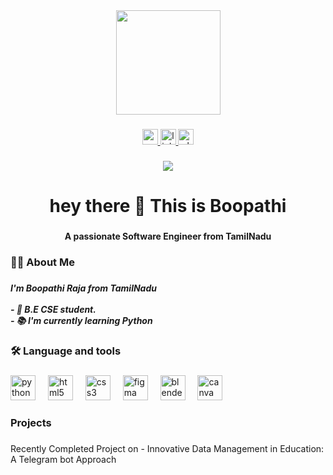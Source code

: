 <div align="center">
  <img height="167" src="https://www.bing.com/images/blob?bcid=RHYmN19LugsGqukTxh0Dx5udf0TM......8"  />
</div>

###

<div align="center">
  <a href="mailto:boopathi.kraj@gmail.com" target="_blank">
    <img src="https://img.shields.io/static/v1?message=Gmail&logo=gmail&label=&color=D14836&logoColor=white&labelColor=&style=for-the-badge" height="25" alt="gmail logo"  />
  </a>
  <a href="https://linedin.com/in/raj-boopathi" target="_blank">
    <img src="https://img.shields.io/static/v1?message=LinkedIn&logo=linkedin&label=&color=0077B5&logoColor=white&labelColor=&style=for-the-badge" height="25" alt="linkedin logo"  />
  </a>
  <a href="https://wa.me/916374871838" target="_blank">
    <img src="https://img.shields.io/static/v1?message=Whatsapp&logo=whatsapp&label=&color=25D366&logoColor=white&labelColor=&style=for-the-badge" height="25" alt="whatsapp logo"  />
  </a>
</div>

###

<div align="center">
  <img src="https://visitor-badge.laobi.icu/badge?page_id=itsboopathiraja.itsboopathiraja&"  />
</div>

###

<h1 align="center">hey there 👋 This is Boopathi</h1>

###

<h4 align="center">A passionate Software Engineer from TamilNadu</h4>

###

<h3 align="left">👩‍💻  About Me</h3>

###

<h5 align="left">I'm Boopathi Raja from TamilNadu<br><br>- 🔭 B.E CSE student.<br>- 📚 I'm currently learning Python</h5>

###

<h3 align="left">🛠 Language and tools</h3>

###

<div align="left">
  <img src="https://cdn.jsdelivr.net/gh/devicons/devicon/icons/python/python-original.svg" height="40" alt="python logo"  />
  <img width="12" />
  <img src="https://cdn.jsdelivr.net/gh/devicons/devicon/icons/html5/html5-original.svg" height="40" alt="html5 logo"  />
  <img width="12" />
  <img src="https://cdn.jsdelivr.net/gh/devicons/devicon/icons/css3/css3-original.svg" height="40" alt="css3 logo"  />
  <img width="12" />
  <img src="https://cdn.jsdelivr.net/gh/devicons/devicon/icons/figma/figma-original.svg" height="40" alt="figma logo"  />
  <img width="12" />
  <img src="https://cdn.jsdelivr.net/gh/devicons/devicon/icons/blender/blender-original.svg" height="40" alt="blender logo"  />
  <img width="12" />
  <img src="https://cdn.jsdelivr.net/gh/devicons/devicon/icons/canva/canva-original.svg" height="40" alt="canva logo"  />
</div>

###

<h3 align="left">Projects</h3>

###

<p align="left">Recently Completed Project on - Innovative Data Management in Education: A Telegram bot Approach</p>

###
